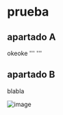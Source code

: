 # prueba

## apartado A
okeoke
         '''
         <html>
            <head>
            </head>
        </html>
         '''

## apartado B
blabla

![image](https://user-images.githubusercontent.com/113515522/190136119-a22ad1b1-80d0-4ee6-914e-dd5c76e36658.png)
